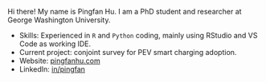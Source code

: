 Hi there! My name is Pingfan Hu. I am a PhD student and researcher at George Washington University.

- Skills: Experienced in `R` and `Python` coding, mainly using RStudio and VS Code as working IDE.
- Current project: conjoint survey for PEV smart charging adoption.
- Website: [pingfanhu.com](https://pingfanhu.com)
- LinkedIn: [in/pingfan](https://www.linkedin.com/in/pingfan/)

